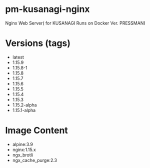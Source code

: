 # pm-kusanagi-nginx

Nginx Web Server( for KUSANAGI Runs on Docker Ver. PRESSMAN)

# Versions (tags)

- latest
- 1.15.9
- 1.15.8-1
- 1.15.8
- 1.15.7
- 1.15.6
- 1.15.5
- 1.15.4
- 1.15.3
- 1.15.2-alpha
- 1.15.1-alpha

# Image Content

- alpine:3.9
- nginx:1.15.x
- ngx_brotli
- ngx_cache_purge:2.3
